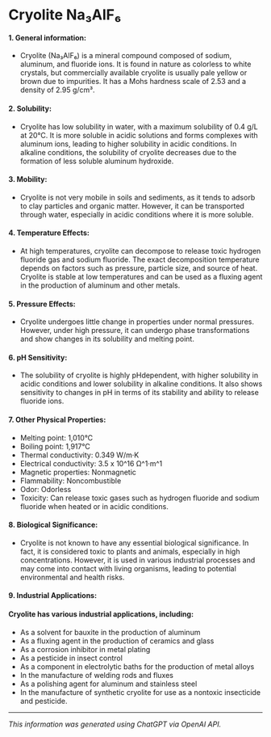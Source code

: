 # Cryolite Na₃AlF₆
#### 1. General information:
* Cryolite (Na₃AlF₆) is a mineral compound composed of sodium, aluminum, and fluoride ions. It is found in nature as colorless to white crystals, but commercially available cryolite is usually pale yellow or brown due to impurities. It has a Mohs hardness scale of 2.53 and a density of 2.95 g/cm³.
#### 2. Solubility:
* Cryolite has low solubility in water, with a maximum solubility of 0.4 g/L at 20°C. It is more soluble in acidic solutions and forms complexes with aluminum ions, leading to higher solubility in acidic conditions. In alkaline conditions, the solubility of cryolite decreases due to the formation of less soluble aluminum hydroxide.
#### 3. Mobility:
* Cryolite is not very mobile in soils and sediments, as it tends to adsorb to clay particles and organic matter. However, it can be transported through water, especially in acidic conditions where it is more soluble.
#### 4. Temperature Effects:
* At high temperatures, cryolite can decompose to release toxic hydrogen fluoride gas and sodium fluoride. The exact decomposition temperature depends on factors such as pressure, particle size, and source of heat. Cryolite is stable at low temperatures and can be used as a fluxing agent in the production of aluminum and other metals.
#### 5. Pressure Effects:
* Cryolite undergoes little change in properties under normal pressures. However, under high pressure, it can undergo phase transformations and show changes in its solubility and melting point.
#### 6. pH Sensitivity:
* The solubility of cryolite is highly pHdependent, with higher solubility in acidic conditions and lower solubility in alkaline conditions. It also shows sensitivity to changes in pH in terms of its stability and ability to release fluoride ions.
#### 7. Other Physical Properties:
*  Melting point:
1,010°C
*  Boiling point:
1,917°C
*  Thermal conductivity:
0.349 W/m·K
*  Electrical conductivity:
3.5 x 10^16 Ω^1·m^1
*  Magnetic properties:
Nonmagnetic
*  Flammability:
Noncombustible
*  Odor:
Odorless
*  Toxicity:
Can release toxic gases such as hydrogen fluoride and sodium fluoride when heated or in acidic conditions.
#### 8. Biological Significance:
* Cryolite is not known to have any essential biological significance. In fact, it is considered toxic to plants and animals, especially in high concentrations. However, it is used in various industrial processes and may come into contact with living organisms, leading to potential environmental and health risks.
#### 9. Industrial Applications:
#### Cryolite has various industrial applications, including:
*  As a solvent for bauxite in the production of aluminum
*  As a fluxing agent in the production of ceramics and glass
*  As a corrosion inhibitor in metal plating
*  As a pesticide in insect control
*  As a component in electrolytic baths for the production of metal alloys
*  In the manufacture of welding rods and fluxes
*  As a polishing agent for aluminum and stainless steel
*  In the manufacture of synthetic cryolite for use as a nontoxic insecticide and pesticide.
______________________________________________________________
*This information was generated using ChatGPT via OpenAI API.*